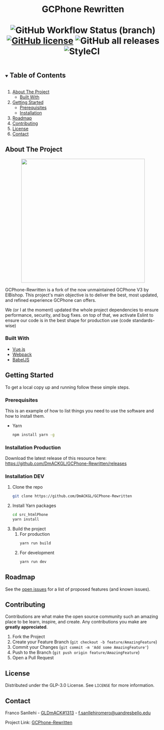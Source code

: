 <h1 align="center">
  <br>
  GCPhone Rewritten
  <br>
  <br>
  <img alt="GitHub Workflow Status (branch)" src="https://img.shields.io/github/workflow/status/DmACKGL/GCPhone-Rewrite/CI/master?style=for-the-badge">
  <a href="https://github.com/DmACKGL/GCPhone-Rewrite"><img alt="GitHub license" src="https://img.shields.io/github/license/DmACKGL/GCPhone-Rewrite?style=for-the-badge"></a>
  <img alt="GitHub all releases" src="https://img.shields.io/github/downloads/DmACKGL/GCPhone-Rewrite/total?style=for-the-badge">
  <br>
  <img alt="StyleCI" src="https://github.styleci.io/repos/349118467/shield">
  <img src='https://bettercodehub.com/edge/badge/DmACKGL/GCPhone-Rewrite?branch=master' alt="">
</h1>

<!-- TABLE OF CONTENTS -->
<details open="open">
  <summary><h2 style="display: inline-block">Table of Contents</h2></summary>
  <ol>
    <li>
      <a href="#about-the-project">About The Project</a>
      <ul>
        <li><a href="#built-with">Built With</a></li>
      </ul>
    </li>
    <li>
      <a href="#getting-started">Getting Started</a>
      <ul>
        <li><a href="#prerequisites">Prerequisites</a></li>
        <li><a href="#installation">Installation</a></li>
      </ul>
    </li>
    <li><a href="#roadmap">Roadmap</a></li>
    <li><a href="#contributing">Contributing</a></li>
    <li><a href="#license">License</a></li>
    <li><a href="#contact">Contact</a></li>
  </ol>
</details>

<!-- ABOUT THE PROJECT -->
## About The Project

<div align="center">
  <img height="400px" src="https://i.imgur.com/6Csisqj.png">
</div>

GCPhone-Rewritten is a fork of the now unmaintained GCPhone V3 by ElBishop. This project's main objective is to deliver the best, most updated, and refined experience GCPhone can offers.

We (or I at the moment) updated the whole project dependencies to ensure performance, security, and bug fixes. on top of that, we activate Eslint to ensure our code is in the best shape for production use (code standards-wise)


### Built With

* [Vue.js](https://vuejs.org)
* [Webpack](https://webpack.js.org)
* [BabelJS](https://babeljs.io)

<!-- GETTING STARTED -->
## Getting Started

To get a local copy up and running follow these simple steps.

### Prerequisites

This is an example of how to list things you need to use the software and how to install them.
* Yarn
  ```sh
  npm install yarn -g
  ```

### Installation Production

Download the latest release of this resource here: https://github.com/DmACKGL/GCPhone-Rewritten/releases

### Installation DEV

1. Clone the repo
   ```sh
   git clone https://github.com/DmACKGL/GCPhone-Rewritten
   ```
2. Install Yarn packages
   ```sh
   cd src_htmlPhone
   yarn install
   ```
3. Build the project
   1. For production
      ```sh
      yarn run build
      ```
   2. For development
      ```sh
      yarn run dev
      ```
      
<!-- ROADMAP -->
## Roadmap

See the [open issues](https://github.com/DmACKGL/GCPhone-Rewritten/issues) for a list of proposed features (and known issues).



<!-- CONTRIBUTING -->
## Contributing

Contributions are what make the open source community such an amazing place to be learn, inspire, and create. Any contributions you make are **greatly appreciated**.

1. Fork the Project
2. Create your Feature Branch (`git checkout -b feature/AmazingFeature`)
3. Commit your Changes (`git commit -m 'Add some AmazingFeature'`)
4. Push to the Branch (`git push origin feature/AmazingFeature`)
5. Open a Pull Request



<!-- LICENSE -->
## License

Distributed under the GLP-3.0 License. See `LICENSE` for more information.



<!-- CONTACT -->
## Contact

Franco Sanllehi - [GLDmACK#1313](https://discord.com/users/313866383844966400) - f.sanllehiromero@uandresbello.edu

Project Link: [GCPhone-Rewritten](https://github.com/DmACKGL/GCPhone-Rewritten)
